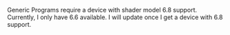 Generic Programs require a device with shader model 6.8 support. Currently, I only have 6.6 available. I will update once I get a device with 6.8 support.